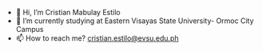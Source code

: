- 👋 Hi, I’m Cristian Mabulay Estilo
- 📖 I’m currently studying at Eastern Visayas State University- Ormoc City Campus
- 📫 How to reach me? cristian.estilo@evsu.edu.ph

<!---
CristianEstil029/CristianEstil029 is a ✨ special ✨ repository because its `README.md` (this file) appears on your GitHub profile.
You can click the Preview link to take a look at your changes.
--->
